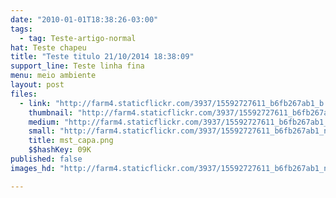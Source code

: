 ```yaml
---
date: "2010-01-01T18:38:26-03:00"
tags:
  - tag: Teste-artigo-normal
hat: Teste chapeu
title: "Teste titulo 21/10/2014 18:38:09"
support_line: Teste linha fina
menu: meio ambiente
layout: post
files:
  - link: "http://farm4.staticflickr.com/3937/15592727611_b6fb267ab1_b.jpg"
    thumbnail: "http://farm4.staticflickr.com/3937/15592727611_b6fb267ab1_t.jpg"
    medium: "http://farm4.staticflickr.com/3937/15592727611_b6fb267ab1_z.jpg"
    small: "http://farm4.staticflickr.com/3937/15592727611_b6fb267ab1_n.jpg"
    title: mst_capa.png
    $$hashKey: 09K
published: false
images_hd: "http://farm4.staticflickr.com/3937/15592727611_b6fb267ab1_n.jpg"

---
```


